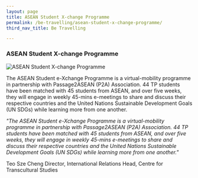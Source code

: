 ```yaml
---
layout: page
title: ASEAN Student X-change Programme
permalink: /be-travelling/asean-student-x-change-programme/
third_nav_title: Be Travelling

---
```

### ASEAN Student X-change Programme ###
![ASEAN Student X-change Programme]({{site.baseurl}}/images/BeTravelling-ASEAN_Student_Exchange.png)

The ASEAN Student e-Xchange Programme is a virtual-mobility programme in partnership with Passage2ASEAN (P2A) Association. 44 TP students have been matched with 45 students from ASEAN, and over five weeks, they will engage in weekly 45-mins e-meetings to share and discuss their respective countries and the United Nations Sustainable Development Goals (UN SDGs) while learning more from one another.


<i>"The ASEAN Student e-Xchange Programme is a virtual-mobility programme in partnership with Passage2ASEAN (P2A) Association. 44 TP students have been matched with 45 students from ASEAN, and over five weeks, they will engage in weekly 45-mins e-meetings to share and discuss their respective countries and the United Nations Sustainable Development Goals (UN SDGs) while learning more from one another."</i> 

Teo Sze Cheng
Director, International Relations
Head, Centre for Transcultural Studies
